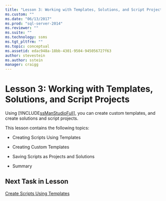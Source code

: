 ```yaml
---
title: "Lesson 3: Working with Templates, Solutions, and Script Projects | Microsoft Docs"
ms.custom: ""
ms.date: "06/13/2017"
ms.prod: "sql-server-2014"
ms.reviewer: ""
ms.suite: ""
ms.technology: ssms
ms.tgt_pltfrm: ""
ms.topic: conceptual
ms.assetid: edac948a-18bb-4301-9504-945056727f63
author: stevestein
ms.author: sstein
manager: craigg
---
```

# Lesson 3: Working with Templates, Solutions, and Script Projects
  Using [!INCLUDE[ssManStudioFull](../../includes/ssmanstudiofull-md.md)], you can create custom templates, and create solutions and script projects.  
  
 This lesson contains the following topics:  
  
-   Creating Scripts Using Templates  
  
-   Creating Custom Templates  
  
-   Saving Scripts as Projects and Solutions  
  
-   Summary  
  
## Next Task in Lesson  
 [Create Scripts Using Templates](lesson-3-1-create-scripts-using-templates.md)  
  
  
